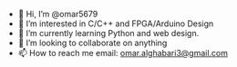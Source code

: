 - 👋 Hi, I’m @omar5679
- 👀 I’m interested in C/C++ and FPGA/Arduino Design
- 🌱 I’m currently learning Python and web design.
- 💞️ I’m looking to collaborate on anything
- 📫 How to reach me email: omar.alghabari3@gmail.com

<!---
omar5679/omar5679 is a ✨ special ✨ repository because its `README.md` (this file) appears on your GitHub profile.
You can click the Preview link to take a look at your changes.
--->
